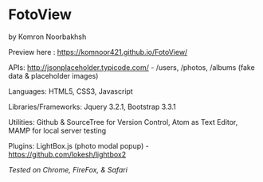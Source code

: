 # FotoView
by Komron Noorbakhsh

Preview here : https://komnoor421.github.io/FotoView/

APIs: http://jsonplaceholder.typicode.com/ - /users, /photos, /albums (fake data & placeholder images)

Languages: HTML5, CSS3, Javascript

Libraries/Frameworks: Jquery 3.2.1, Bootstrap 3.3.1

Utilities: Github & SourceTree for Version Control, Atom as Text Editor, MAMP for local server testing

Plugins: LightBox.js (photo modal popup) - https://github.com/lokesh/lightbox2

*Tested on Chrome, FireFox, & Safari*

